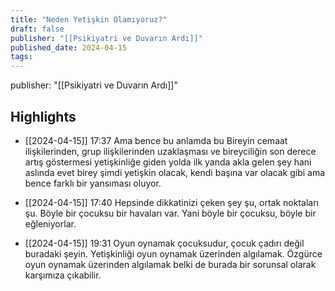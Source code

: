 ```yaml
---
title: "Neden Yetişkin Olamıyoruz?"
draft: false
publisher: "[[Psikiyatri ve Duvarın Ardı]]"
published_date: 2024-04-15
tags:
---
```

publisher: "[[Psikiyatri ve Duvarın Ardı]]"


## Highlights
* [[2024-04-15]] 17:37  Ama bence bu anlamda bu Bireyin cemaat ilişkilerinden, grup ilişkilerinden uzaklaşması ve bireyciliğin son derece artış göstermesi yetişkinliğe giden yolda ilk yanda akla gelen şey hani aslında evet birey şimdi yetişkin olacak, kendi başına var olacak gibi ama bence farklı bir yansıması oluyor.

* [[2024-04-15]] 17:40  Hepsinde dikkatinizi çeken şey şu, ortak noktaları şu. Böyle bir çocuksu bir havaları var. Yani böyle bir çocuksu, böyle bir eğleniyorlar.

* [[2024-04-15]] 19:31  Oyun oynamak çocuksudur, çocuk çadırı değil buradaki şeyin. Yetişkinliği oyun oynamak üzerinden algılamak. Özgürce oyun oynamak üzerinden algılamak belki de burada bir sorunsal olarak karşımıza çıkabilir.

